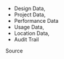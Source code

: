* Design Data, 
* Project Data, 
* Performance Data
* Usage Data, 
* Location Data, 
* Audit Trail


Source
